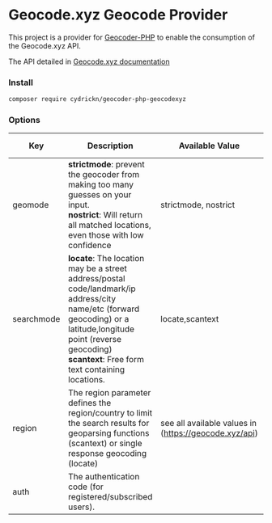 # Geocode.xyz Geocode Provider

This project is a provider for 
[Geocoder-PHP](https://github.com/geocoder-php/Geocoder) to 
enable the consumption of the Geocode.xyz API.

The API detailed in [Geocode.xyz documentation](https://geocode.xyz/api)

### Install

```bash
composer require cydrickn/geocoder-php-geocodexyz
```

### Options

|Key|Description|Available Value|Default|Customizable in Query Data|
|---|-----------|---------------|-------|--------------------------|
|geomode| **strictmode**: prevent the geocoder from making too many guesses on your input.<br/>**nostrict**: Will return all matched locations, even those with low confidence | strictmode, nostrict | nostrict | yes |
|searchmode|**locate**: The location may be a street address/postal code/landmark/ip address/city name/etc (forward geocoding) or a latitude,longitude point (reverse geocoding)<br/>**scantext**: Free form text containing locations.|locate,scantext|locate|yes|
|region|The region parameter defines the region/country to limit the search results for geoparsing functions (scantext) or single response geocoding (locate)|see all available values in (https://geocode.xyz/api)|World|yes|
|auth|The authentication code (for registered/subscribed users).|||no|